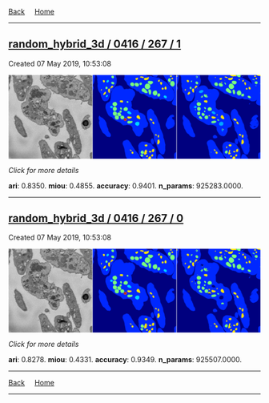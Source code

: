 
[Back](..)&nbsp;&nbsp;&nbsp;&nbsp;&nbsp;[Home](https://leapmanlab.github.io/snapshots)

---

<div class="summary"><a href="1"><h2>random_hybrid_3d / 0416 / 267 / 1</h2></a><p>Created 07 May 2019, 10:53:08
</p><a href="1"><img src="1/media/summary.png" align="center"></a><p>
<i>Click for more details</i>
</p></div>

**ari**: 0.8350. **miou**: 0.4855. **accuracy**: 0.9401. **n_params**: 925283.0000. 

---

<div class="summary"><a href="0"><h2>random_hybrid_3d / 0416 / 267 / 0</h2></a><p>Created 07 May 2019, 10:53:08
</p><a href="0"><img src="0/media/summary.png" align="center"></a><p>
<i>Click for more details</i>
</p></div>

**ari**: 0.8278. **miou**: 0.4331. **accuracy**: 0.9349. **n_params**: 925507.0000. 

---

[Back](..)&nbsp;&nbsp;&nbsp;&nbsp;&nbsp;[Home](https://leapmanlab.github.io/snapshots)

---